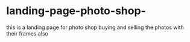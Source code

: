 # landing-page-photo-shop-
this is a landing page for photo shop buying and selling the photos with their frames also 
